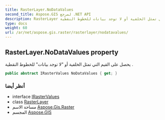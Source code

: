 ```yaml
---
title: RasterLayer.NoDataValues
second_title: Aspose.GIS لمرجع .NET API
description: RasterLayer ملكية. يحصل على القيم التي تمثل الخلفية أو لا توجد بيانات للخطوط النقطية .
type: docs
weight: 60
url: /ar/net/aspose.gis.raster/rasterlayer/nodatavalues/
---
```

## RasterLayer.NoDataValues property

يحصل على القيم التي تمثل الخلفية أو "لا توجد بيانات" للخطوط النقطية .

```csharp
public abstract IRasterValues NoDataValues { get; }
```

### أنظر أيضا

* interface [IRasterValues](../../irastervalues/)
* class [RasterLayer](../)
* مساحة الاسم [Aspose.Gis.Raster](../../rasterlayer/)
* المجسم [Aspose.GIS](../../../)


